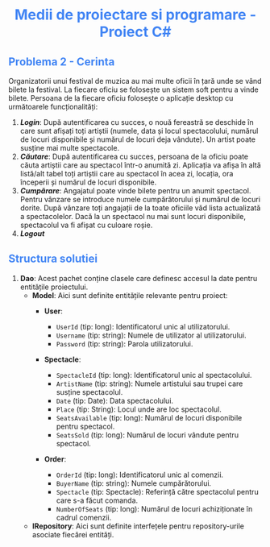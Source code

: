 <h1 align="center" style="color: #4285F4"> Medii de proiectare si programare - Proiect C# </h1>

## <span style="color: #4285F4"> Problema 2 - Cerinta

Organizatorii unui festival de muzica au mai multe oficii în țară unde se vând bilete la festival. La fiecare oficiu se folosește un sistem soft pentru a vinde bilete. Persoana de la fiecare oficiu folosește o aplicație desktop cu următoarele funcționalități:

1. **<i>Login</i>**: După autentificarea cu succes, o nouă fereastră se deschide în care sunt afișați toți artiștii (numele, data și locul spectacolului, numărul de locuri disponibile și numărul de locuri deja vândute). Un artist poate susține mai multe spectacole.
2. **<i>Căutare</i>**: După autentificarea cu succes, persoana de la oficiu poate căuta artiștii care au spectacol într-o anumită zi. Aplicația va afișa în altă listă/alt tabel toți artiștii care au spectacol în acea zi, locația, ora începerii și numărul de locuri disponibile.
3. **<i>Cumpărare</i>**: Angajatul poate vinde bilete pentru un anumit spectacol. Pentru vânzare se introduce
   numele cumpărătorului și numărul de locuri dorite. După vânzare toți angajații de la toate oficiile văd
   lista actualizată a spectacolelor. Dacă la un spectacol nu mai sunt locuri disponibile, spectacolul va fi
   afișat cu culoare roșie.
4. **<i>Logout</i>**

## <span style="color: #4285F4"> Structura solutiei

1. **Dao**: Acest pachet conține clasele care definesc accesul la date pentru entitățile proiectului.
    - **Model**: Aici sunt definite entitățile relevante pentru proiect:
        - **User**:
            - `UserId` (tip: long): Identificatorul unic al utilizatorului.
            - `Username` (tip: string): Numele de utilizator al utilizatorului.
            - `Password` (tip: string): Parola utilizatorului.
        - **Spectacle**:
            - `SpectacleId` (tip: long): Identificatorul unic al spectacolului.
            - `ArtistName` (tip: string): Numele artistului sau trupei care susține spectacolul.
            - `Date` (tip: Date): Data spectacolului.
            - `Place` (tip: String): Locul unde are loc spectacolul.
            - `SeatsAvailable` (tip: long): Numărul de locuri disponibile pentru spectacol.
            - `SeatsSold` (tip: long): Numărul de locuri vândute pentru spectacol.

        - **Order**:
            - `OrderId` (tip: long): Identificatorul unic al comenzii.
            - `BuyerName` (tip: string): Numele cumpărătorului.
            - `Spectacle` (tip: Spectacle): Referință către spectacolul pentru care s-a făcut comanda.
            - `NumberOfSeats` (tip: long): Numărul de locuri achiziționate în cadrul comenzii.
    - **IRepository**: Aici sunt definite interfețele pentru repository-urile asociate fiecărei entități.
